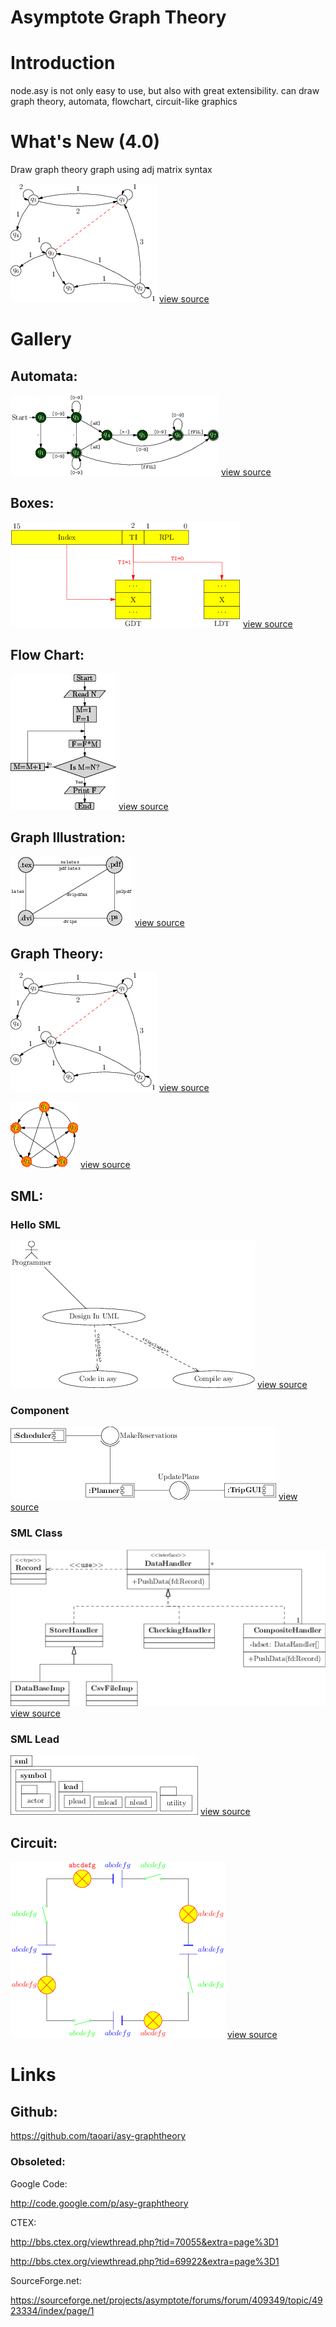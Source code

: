 Asymptote Graph Theory
======================

Introduction
============

node.asy is not only easy to use, but also with great extensibility. can draw graph theory, automata, flowchart, circuit-like graphics

What's New (4.0)
================

Draw graph theory graph using adj matrix syntax

![graphmatrep](samples/graphmatrep.png)
[view source](samples/graphmatrep.asy)


Gallery
=======

Automata:
---------

![automata](samples/automata.png)
[view source](samples/automata.asy)

Boxes:
------

![boxes](samples/boxes.png)
[view source](samples/boxes.asy)

Flow Chart:
-----------

![flowchart](samples/flowchart.png)
[view source](samples/flowchart.asy)

Graph Illustration:
-------------------

![graphillustra](samples/graphillustra.png)
[view source](samples/graphillustra.asy)

Graph Theory:
--------------

![graphmatrep](samples/graphmatrep.png)
[view source](samples/graphmatrep.asy)

![graphtheory](samples/graphtheory.png)
[view source](samples/graphtheory.asy)

SML:
----

### Hello SML

![hellosml](samples/hellosml.png)
[view source](samples/hellosml.asy)

### Component

![component](samples/component.png)
[view source](samples/component.asy)

### SML Class

![smlclass](samples/smlclass.png)
[view source](samples/smlclass.asy)

### SML Lead

![smllead](samples/smllead.png)
[view source](samples/smllead.asy)

Circuit:
--------

![circuit](samples/circuit.png)
[view source](samples/circuit.asy)


Links
=====

Github:
-------

<https://github.com/taoari/asy-graphtheory>


### Obsoleted:

Google Code:

<http://code.google.com/p/asy-graphtheory>

CTEX:

<http://bbs.ctex.org/viewthread.php?tid=70055&extra=page%3D1>

<http://bbs.ctex.org/viewthread.php?tid=69922&extra=page%3D1>

SourceForge.net:

<https://sourceforge.net/projects/asymptote/forums/forum/409349/topic/4923334/index/page/1>

